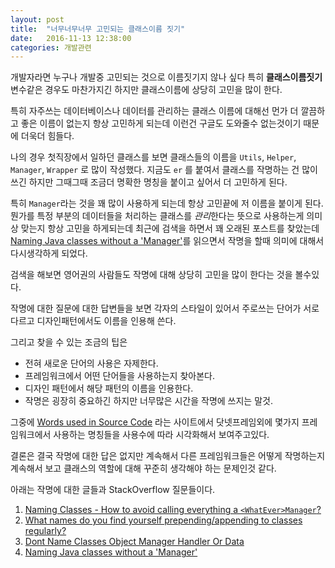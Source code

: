 ```yaml
---
layout: post
title:  "너무너무너무 고민되는 클래스이름 짓기"
date:   2016-11-13 12:38:00
categories: 개발관련
---
```


개발자라면 누구나 개발중 고민되는 것으로 이름짓기지 않나 싶다 특히 **클래스이름짓기**
변수같은 경우도 마찬가지긴 하지만 클래스이름에 상당히 고민을 많이 한다. 

특히 자주쓰는 데이터베이스나 데이터를 관리하는 클래스 이름에 대해선 먼가 더 깔끔하고 좋은 이름이 없는지 
항상 고민하게 되는데 이런건 구글도 도와줄수 없는것이기 때문에 더욱더 힘들다.

나의 경우 첫직장에서 일하던 클래스를 보면 클래스들의 이름을
`Utils`, `Helper`, `Manager`, `Wrapper` 로 많이 작성했다.
지금도 `er` 를 붙여서 클래스를 작명하는 건 많이 쓰긴 하지만 
그때그때 조금더 명확한 명칭을 붙이고 싶어서 더 고민하게 된다.

특히 `Manager`라는 것을 꽤 많이 사용하게 되는데 항상 고민끝에 저 이름을 붙이게 된다. 
뭔가를 특정 부분의 데이터들을 처리하는 클래스를 *관리*한다는 뜻으로 사용하는게 의미상 맞는지 항상
고민을 하게되는데 최근에 검색을 하면서 꽤 오래된 포스트를 찾았는데 [Naming Java classes without a 'Manager'](http://www.bright-green.com/blog/2003_02_25/naming_java_classes_without_a.html)를 읽으면서 작명을 할때 의미에 대해서 다시생각하게 되었다.

검색을 해보면 영어권의 사람들도 작명에 대해 상당히 고민을 많이 한다는 것을 볼수있다.

작명에 대한 질문에 대한 답변들을 보면 각자의 스타일이 있어서 주로쓰는 단어가 서로 다르고 
디자인패턴에서도 이름을 인용해 쓴다.

그리고 찾을 수 있는 조금의 팁은

  * 전혀 새로운 단어의 사용은 자제한다.
  * 프레임워크에서 어떤 단어들을 사용하는지 찾아본다.
  * 디자인 패턴에서 해당 패턴의 이름을 인용한다.
  * 작명은 굉장히 중요하긴 하지만 너무많은 시간을 작명에 쓰지는 말것.

그중에 [Words used in Source Code](http://source-code-wordle.de/) 라는 사이트에서
닷넷프레임외에 몇가지 프레임워크에서 사용하는 명칭들을 사용수에 따라 시각화해서 보여주고있다.

결론은 결국 작명에 대한 답은 없지만 계속해서 다른 프레임워크들은 어떻게 작명하는지 계속해서 보고
클래스의 역할에 대해 꾸준히 생각해야 하는 문제인것 같다.

아래는 작명에 대한 글들과 StackOverflow 질문들이다.

  1. [Naming Classes - How to avoid calling everything a `<WhatEver>Manager`?](http://stackoverflow.com/questions/1866794/naming-classes-how-to-avoid-calling-everything-a-whatevermanager)
  2. [What names do you find yourself prepending/appending to classes regularly?](http://stackoverflow.com/questions/1194403/what-names-do-you-find-yourself-prepending-appending-to-classes-regularly)
  3. [Dont Name Classes Object Manager Handler Or Data](http://wiki.c2.com/?DontNameClassesObjectManagerHandlerOrData)
  4. [Naming Java classes without a 'Manager'](http://www.bright-green.com/blog/2003_02_25/naming_java_classes_without_a.html)